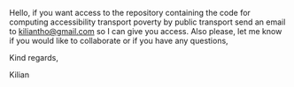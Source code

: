 Hello, if you want access to the repository containing the code for computing accessibility transport poverty by public transport send an email to kiliantho@gmail.com so I can give you access. Also please, let me know if you would like to collaborate or if you have any questions,

Kind regards,

Kilian
